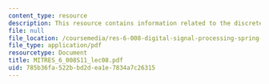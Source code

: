```yaml
---
content_type: resource
description: This resource contains information related to the discrete fourier series.
file: null
file_location: /coursemedia/res-6-008-digital-signal-processing-spring-2011/785b36fa522bbd2dea1e7834a7c26315_MITRES_6_008S11_lec08.pdf
file_type: application/pdf
resourcetype: Document
title: MITRES_6_008S11_lec08.pdf
uid: 785b36fa-522b-bd2d-ea1e-7834a7c26315
---
```

